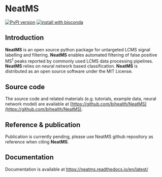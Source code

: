 # NeatMS
[![PyPI version](https://badge.fury.io/py/NeatMS.svg)](https://badge.fury.io/py/NeatMS) [![install with bioconda](https://img.shields.io/badge/install%20with-bioconda-brightgreen.svg?style=flat)](http://bioconda.github.io/recipes/neatms/README.html)


## Introduction

**NeatMS** is an open source python package for untargeted LCMS signal labelling and filtering. **NeatMS** enables automated filtering of false positive MS<sup>1</sup> peaks reported by commonly used LCMS data processing pipelines. **NeatMS** relies on neural network based classification. **NeatMS** is distributed as an open source software under the MIT License.

## Source code
The source code and related materials (e.g. tutorials, example data, neural network model) are available at [https://github.com/bihealth/NeatMS](https://github.com/bihealth/NeatMS).

## Reference & publication

Publication is currently pending, please use NeatMS github repository as reference when citing **NeatMS**.

## Documentation

Documentation is available at https://neatms.readthedocs.io/en/latest/
